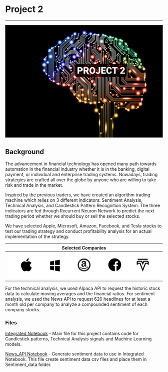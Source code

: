 # Project 2
---
<img src="Images/wallpaper.png" />

## Background

The advancement in financial technology has opened many path towards automation in the financial industry whether it is in the banking, digital payment, or individual and enterprise trading systems. Nowadays, trading strategies are crafted all over the globe by anyone who are willing to take risk and trade in the market.

Inspired by the previous traders, we have created an algorithm trading machine which relies on 3 different indicators: Sentiment Analysis, Technical Analysis, and Candlestick Pattern Recognition System. The three indicators are fed through Recurrent Neuron Network to predict the next trading period whether we should buy or sell the selected stocks.

We have selected Apple, Microsoft, Amazon, Facebook, and Tesla stocks to test our trading strategy and conduct profitability analysis for an actual implementation of the strategy.

| Selected Companies |
| ------------------ |
| <img src="Images/bigcom.png" /> |

For the technical analysis, we used Alpaca API to request the historic stock data to calculate moving averages and the financial ratios. For sentiment analysis, we used the News API to request 620 headlines for at least a month old per company to analyze a compounded sentiment of each company stocks.

### Files

[Integrated Notebook](Integrated.ipynb) - Main file for this project contains code for Candlestick patterns, Technical Analysis signals and Machine Learning models. 

[News_API Notebook](News_API/news_api.ipynb) - Generate sentiment data to use in Integrated Notebook. This file create sentiment data csv files and place them in Sentiment_data folder.

